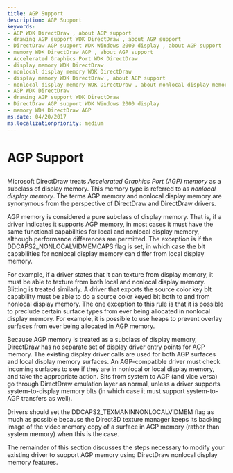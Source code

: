 ```yaml
---
title: AGP Support
description: AGP Support
keywords:
- AGP WDK DirectDraw , about AGP support
- drawing AGP support WDK DirectDraw , about AGP support
- DirectDraw AGP support WDK Windows 2000 display , about AGP support
- memory WDK DirectDraw AGP , about AGP support
- Accelerated Graphics Port WDK DirectDraw
- display memory WDK DirectDraw
- nonlocal display memory WDK DirectDraw
- display memory WDK DirectDraw , about AGP support
- nonlocal display memory WDK DirectDraw , about nonlocal display memory
- AGP WDK DirectDraw
- drawing AGP support WDK DirectDraw
- DirectDraw AGP support WDK Windows 2000 display
- memory WDK DirectDraw AGP
ms.date: 04/20/2017
ms.localizationpriority: medium
---
```


# AGP Support


## <span id="ddk_agp_support_gg"></span><span id="DDK_AGP_SUPPORT_GG"></span>


Microsoft DirectDraw treats *Accelerated Graphics Port (AGP) memory* as a subclass of display memory. This memory type is referred to as *nonlocal display memory*. The terms AGP memory and nonlocal display memory are synonymous from the perspective of DirectDraw and DirectDraw drivers.

AGP memory is considered a pure subclass of display memory. That is, if a driver indicates it supports AGP memory, in most cases it must have the same functional capabilities for local and nonlocal display memory, although performance differences are permitted. The exception is if the DDCAPS2\_NONLOCALVIDMEMCAPS flag is set, in which case the blt capabilities for nonlocal display memory can differ from local display memory.

For example, if a driver states that it can texture from display memory, it must be able to texture from both local and nonlocal display memory. Blitting is treated similarly. A driver that exports the source color key blt capability must be able to do a source color keyed blt both to and from nonlocal display memory. The one exception to this rule is that it is possible to preclude certain surface types from ever being allocated in nonlocal display memory. For example, it is possible to use heaps to prevent overlay surfaces from ever being allocated in AGP memory.

Because AGP memory is treated as a subclass of display memory, DirectDraw has no separate set of display driver entry points for AGP memory. The existing display driver calls are used for both AGP surfaces and local display memory surfaces. An AGP-compatible driver must check incoming surfaces to see if they are in nonlocal or local display memory, and take the appropriate action. Blts from system to AGP (and vice versa) go through DirectDraw emulation layer as normal, unless a driver supports system-to-display memory blts (in which case it must support system-to-AGP transfers as well).

Drivers should set the DDCAPS2\_TEXMANINNONLOCALVIDMEM flag as much as possible because the Direct3D texture manager keeps its backing image of the video memory copy of a surface in AGP memory (rather than system memory) when this is the case.

The remainder of this section discusses the steps necessary to modify your existing driver to support AGP memory using DirectDraw nonlocal display memory features.

 

 





